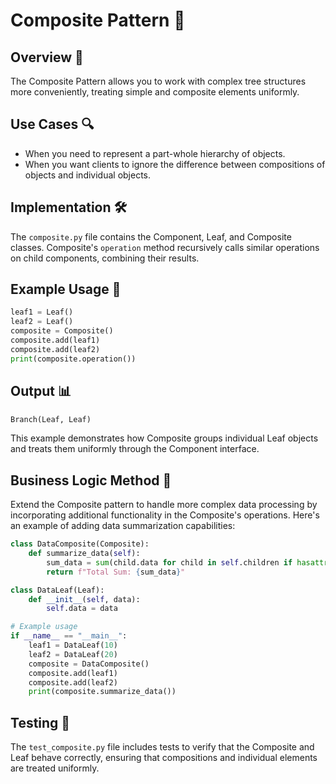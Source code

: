 # Composite Pattern 🌳

## Overview 📖
The Composite Pattern allows you to work with complex tree structures more conveniently, treating simple and composite elements uniformly.

## Use Cases 🔍
- When you need to represent a part-whole hierarchy of objects.
- When you want clients to ignore the difference between compositions of objects and individual objects.

## Implementation 🛠️
The `composite.py` file contains the Component, Leaf, and Composite classes. Composite's `operation` method recursively calls similar operations on child components, combining their results.

## Example Usage 📝
```python
leaf1 = Leaf()
leaf2 = Leaf()
composite = Composite()
composite.add(leaf1)
composite.add(leaf2)
print(composite.operation())
```
## Output 📊
```python
Branch(Leaf, Leaf)
```
This example demonstrates how Composite groups individual Leaf objects and treats them uniformly through the Component interface.

## Business Logic Method 🧠

Extend the Composite pattern to handle more complex data processing by incorporating additional functionality in the Composite's operations. Here's an example of adding data summarization capabilities:

```python
class DataComposite(Composite):
    def summarize_data(self):
        sum_data = sum(child.data for child in self.children if hasattr(child, 'data'))
        return f"Total Sum: {sum_data}"

class DataLeaf(Leaf):
    def __init__(self, data):
        self.data = data

# Example usage
if __name__ == "__main__":
    leaf1 = DataLeaf(10)
    leaf2 = DataLeaf(20)
    composite = DataComposite()
    composite.add(leaf1)
    composite.add(leaf2)
    print(composite.summarize_data())

```

## Testing 🧪
The `test_composite.py` file includes tests to verify that the Composite and Leaf behave correctly, ensuring that compositions and individual elements are treated uniformly.